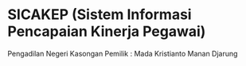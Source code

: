 # SICAKEP (Sistem Informasi Pencapaian Kinerja Pegawai)
Pengadilan Negeri Kasongan
Pemilik : Mada Kristianto Manan Djarung
